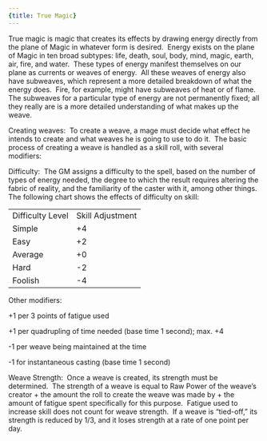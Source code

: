 ```yaml
---
{title: True Magic}
---
```



True magic is magic that creates its effects by drawing energy directly from the plane of Magic in whatever form is desired.  Energy exists on the plane of Magic in ten broad subtypes: life, death, soul, body, mind, magic, earth, air, fire, and water.  These types of energy manifest themselves on our plane as currents or weaves of energy.  All these weaves of energy also have subweaves, which represent a more detailed breakdown of what the energy does.  Fire, for example, might have subweaves of heat or of flame.  The subweaves for a particular type of energy are not permanently fixed; all they really are is a more detailed understanding of what makes up the weave.   

Creating weaves:  To create a weave, a mage must decide what effect he intends to create and what weaves he is going to use to do it.  The basic process of creating a weave is handled as a skill roll, with several modifiers: 

Difficulty:  The GM assigns a difficulty to the spell, based on the number of types of energy needed, the degree to which the result requires altering the fabric of reality, and the familiarity of the caster with it, among other things.  The following chart shows the effects of difficulty on skill: 

|   |   |
|---|---|
|Difficulty Level|Skill Adjustment|
|Simple|+4|
|Easy|+2|
|Average|+0|
|Hard|-2|
|Foolish|-4|

Other modifiers: 

+1 per 3 points of fatigue used 

+1 per quadrupling of time needed (base time 1 second); max. +4 

-1 per weave being maintained at the time 

-1 for instantaneous casting (base time 1 second) 

Weave Strength:  Once a weave is created, its strength must be determined.  The strength of a weave is equal to Raw Power of the weave’s creator + the amount the roll to create the weave was made by + the amount of fatigue spent specifically for this purpose.  Fatigue used to increase skill does not count for weave strength.  If a weave is “tied-off,” its strength is reduced by 1/3, and it loses strength at a rate of one point per day.